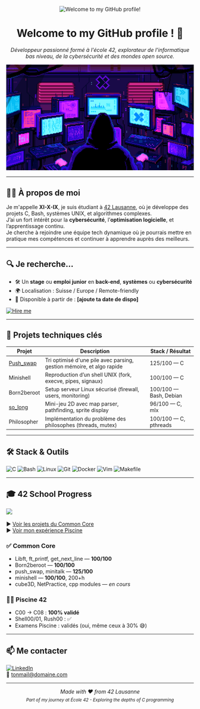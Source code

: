 <p align="center">
  <img src="images/scifi_room.gif" alt="Welcome to my GitHub profile!">
</p>

<h1 align="center">Welcome to my GitHub profile ! 🚀</h1>

<p align="center">
  <em>Développeur passionné formé à l'école 42, explorateur de l'informatique bas niveau, de la cybersécurité et des mondes open source.</em>
</p>

<p align="center">
  <img src="https://github.com/XI-X-IX/XI-X-IX/blob/main/77caa32884d735d439ade45ba37feaf2.gif" alt="Cover GIF">
</p>

---

## 👨‍💻 À propos de moi

Je m'appelle **XI-X-IX**, je suis étudiant à [42 Lausanne](https://42lausanne.ch/), où je développe des projets C, Bash, systèmes UNIX, et algorithmes complexes.  
J’ai un fort intérêt pour la **cybersécurité**, l’**optimisation logicielle**, et l’apprentissage continu.  
Je cherche à rejoindre une équipe tech dynamique où je pourrais mettre en pratique mes compétences et continuer à apprendre auprès des meilleurs.

---

## 🔍 Je recherche...

- 🛠 Un **stage** ou **emploi junior** en **back-end**, **systèmes** ou **cybersécurité**
- 🌍 Localisation : Suisse / Europe / Remote-friendly
- 📅 Disponible à partir de : **[ajoute ta date de dispo]**

[![Hire me](https://img.shields.io/badge/-Hire%20me-green?style=for-the-badge)](mailto:tonemail@domain.com)

---

## 🚀 Projets techniques clés

| Projet | Description | Stack / Résultat |
|--------|-------------|------------------|
| [Push_swap](https://github.com/XI-X-IX/push_swap) | Tri optimisé d'une pile avec parsing, gestion mémoire, et algo rapide | 125/100 — C |
| Minishell | Reproduction d’un shell UNIX (fork, execve, pipes, signaux) | 100/100 — C |
| Born2beroot | Setup serveur Linux sécurisé (firewall, users, monitoring) | 100/100 — Bash, Debian |
| [so_long](https://github.com/XI-X-IX/so_long) | Mini-jeu 2D avec map parser, pathfinding, sprite display | 96/100 — C, mlx |
| Philosopher | Implémentation du problème des philosophes (threads, mutex) | 100/100 — C, pthreads |

---

## 🛠️ Stack & Outils

![C](https://img.shields.io/badge/-C-blue?style=flat&logo=c)
![Bash](https://img.shields.io/badge/-Bash-white?style=flat&logo=gnu-bash)
![Linux](https://img.shields.io/badge/-Linux-black?style=flat&logo=linux)
![Git](https://img.shields.io/badge/-Git-orange?style=flat&logo=git)
![Docker](https://img.shields.io/badge/-Docker-2496ED?style=flat&logo=docker)
![Vim](https://img.shields.io/badge/-Vim-019733?style=flat&logo=vim)
![Makefile](https://img.shields.io/badge/-Makefile-brightgreen?style=flat)

---

## 🎓 42 School Progress

<img src="https://img.shields.io/badge/Lausanne-1E2024?style=for-the-badge&logo=42" />

▶️ [Voir les projets du Common Core](https://github.com/Xxzer042xX/42-Common-Core)  
▶️ [Voir mon expérience Piscine](https://github.com/Xxzer042xX/42-Piscine)

### ✅ Common Core

- Libft, ft_printf, get_next_line — **100/100**
- Born2beroot — **100/100**
- push_swap, minitalk — **125/100**
- minishell — **100/100**, 200+h
- cube3D, NetPractice, cpp modules — *en cours*

### 🏊‍♂️ Piscine 42

- C00 → C08 : **100% validé**
- Shell00/01, Rush00 : ✅
- Examens Piscine : validés (oui, même ceux à 30% 😅)

---

## 📫 Me contacter

[![LinkedIn](https://img.shields.io/badge/-LinkedIn-blue?style=flat&logo=linkedin)](https://linkedin.com/in/tonprofil)  
📧 [tonmail@domaine.com](mailto:tonmail@domaine.com)

---

<div align="center">

*Made with ❤️ from 42 Lausanne*  
<sub>*Part of my journey at École 42 - Exploring the depths of C programming*</sub>

</div>

